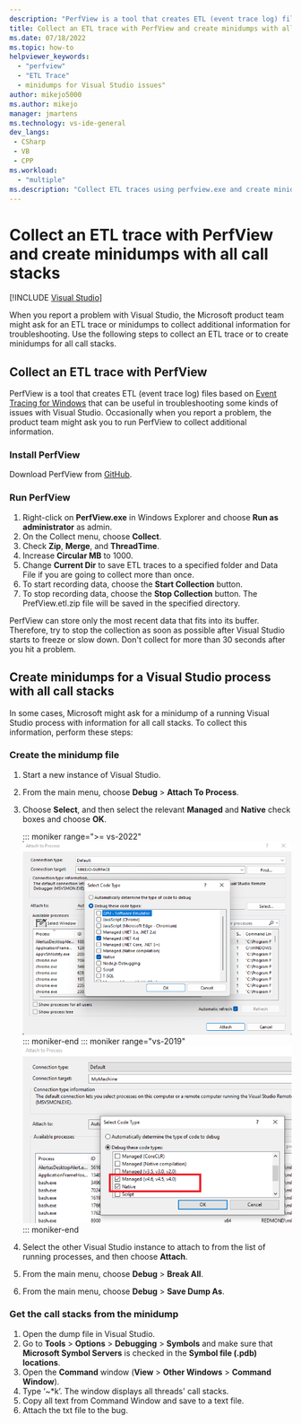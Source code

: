 ```yaml
---
description: "PerfView is a tool that creates ETL (event trace log) files based on Event Tracing for Windows) that can be useful in troubleshooting some kinds of issues with Visual Studio."
title: Collect an ETL trace with PerfView and create minidumps with all call stacks
ms.date: 07/18/2022
ms.topic: how-to
helpviewer_keywords:
  - "perfview"
  - "ETL Trace"
  - minidumps for Visual Studio issues"
author: mikejo5000
ms.author: mikejo
manager: jmartens
ms.technology: vs-ide-general
dev_langs:
 - CSharp
 - VB
 - CPP
ms.workload:
  - "multiple"
ms.description: "Collect ETL traces using perfview.exe and create minidumps to send to Microsoft, for troubleshooting issues with Visual Studio"
---
```

# Collect an ETL trace with PerfView and create minidumps with all call stacks

 [!INCLUDE [Visual Studio](~/includes/applies-to-version/vs-windows-only.md)]

When you report a problem with Visual Studio, the Microsoft product team might ask for an ETL trace or minidumps to collect additional information for troubleshooting. Use the following steps to collect an ETL trace or to create minidumps for all call stacks.

## Collect an ETL trace with PerfView

PerfView is a tool that creates ETL (event trace log) files based on [Event Tracing for Windows](/windows/desktop/ETW/event-tracing-portal) that can be useful in troubleshooting some kinds of issues with Visual Studio. Occasionally when you report a problem, the product team might ask you to run PerfView to collect additional information.

### Install PerfView

Download PerfView from [GitHub](https://github.com/Microsoft/perfview/blob/master/documentation/Downloading.md).

### Run PerfView

1. Right-click on **PerfView.exe** in Windows Explorer and choose **Run as administrator** as admin.
1. On the Collect menu, choose **Collect**.
1. Check **Zip**, **Merge**, and **ThreadTime**.
1. Increase **Circular MB** to 1000.
1. Change **Current Dir** to save ETL traces to a specified folder and Data File if you are going to collect more than once.
1. To start recording data, choose the **Start Collection** button.
1. To stop recording data, choose the **Stop Collection** button. The PrefView.etl.zip file will be saved in the specified directory.

PerfView can store only the most recent data that fits into its buffer. Therefore, try to stop the collection as soon as possible after Visual Studio starts to freeze or slow down. Don't collect for more than 30 seconds after you hit a problem.

## Create minidumps for a Visual Studio process with all call stacks

In some cases, Microsoft might ask for a minidump of a running Visual Studio process with information for all call stacks. To collect this information, perform these steps:

### Create the minidump file

1. Start a new instance of Visual Studio.
1. From the main menu, choose **Debug** > **Attach To Process**.
1. Choose **Select**, and then select the relevant **Managed** and **Native** check boxes and choose **OK**.

   ::: moniker range=">= vs-2022"
   ![Screenshot showing the codes types selected in the Attach To Process dialog.](../ide/media/vs-2022/attach-to-process.png)
   ::: moniker-end
   ::: moniker range="vs-2019"
   ![Screenshot showing the codes types selected in the Attach To Process dialog.](../ide/media/attach-to-process.png)
   ::: moniker-end

1. Select the other Visual Studio instance to attach to from the list of running processes, and then choose **Attach**.
1. From the main menu, choose **Debug** > **Break All**.
1. From the main menu, choose **Debug** > **Save Dump As**.

### Get the call stacks from the minidump

1. Open the dump file in Visual Studio.
1. Go to **Tools** > **Options** > **Debugging** > **Symbols** and make sure that **Microsoft Symbol Servers** is checked in the **Symbol file (.pdb) locations**.
1. Open the **Command** window (**View** > **Other Windows** > **Command Window**).
1. Type ‘~*k’. The window displays all threads' call stacks.
1. Copy all text from Command Window and save to a text file.
1. Attach the txt file to the bug.
